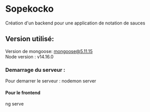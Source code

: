 # Sopekocko

Création d'un backend pour une application de notation de sauces


## Version utilisé:

Version de mongoose:   mongoose@5.11.15   
Node version : v14.16.0


### Demarrage du serveur : 

Pour demarrer le serveur : nodemon server

#### Pour le frontend 

ng serve